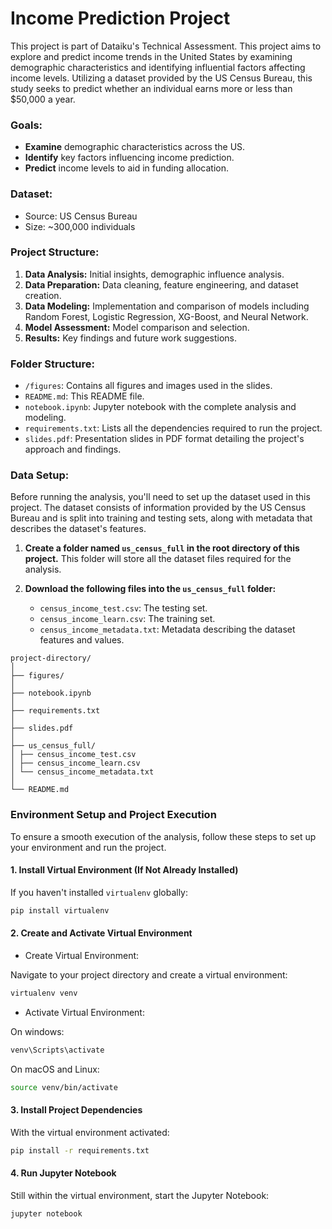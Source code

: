 # Income Prediction Project

This project is part of Dataiku's Technical Assessment. This project aims to explore and predict income trends in the United States by examining demographic characteristics and identifying influential factors affecting income levels. Utilizing a dataset provided by the US Census Bureau, this study seeks to predict whether an individual earns more or less than $50,000 a year.


### Goals:
- **Examine** demographic characteristics across the US.
- **Identify** key factors influencing income prediction.
- **Predict** income levels to aid in funding allocation.

### Dataset:
- Source: US Census Bureau
- Size: ~300,000 individuals

### Project Structure:
1. **Data Analysis:** Initial insights, demographic influence analysis.
2. **Data Preparation:** Data cleaning, feature engineering, and dataset creation.
3. **Data Modeling:** Implementation and comparison of models including Random Forest, Logistic Regression, XG-Boost, and Neural Network.
4. **Model Assessment:** Model comparison and selection.
5. **Results:** Key findings and future work suggestions.

### Folder Structure:
- `/figures`: Contains all figures and images used in the slides.
- `README.md`: This README file.
- `notebook.ipynb`: Jupyter notebook with the complete analysis and modeling.
- `requirements.txt`: Lists all the dependencies required to run the project.
- `slides.pdf`: Presentation slides in PDF format detailing the project's approach and findings.

### Data Setup:
Before running the analysis, you'll need to set up the dataset used in this project. The dataset consists of information provided by the US Census Bureau and is split into training and testing sets, along with metadata that describes the dataset's features.

1. **Create a folder named `us_census_full` in the root directory of this project.** This folder will store all the dataset files required for the analysis.

2. **Download the following files into the `us_census_full` folder:**
   - `census_income_test.csv`: The testing set.
   - `census_income_learn.csv`: The training set.
   - `census_income_metadata.txt`: Metadata describing the dataset features and values.

```
project-directory/
│
├── figures/
│
├── notebook.ipynb
│
├── requirements.txt
│
├── slides.pdf
│
├── us_census_full/
│ ├── census_income_test.csv
│ ├── census_income_learn.csv
│ └── census_income_metadata.txt
│
└── README.md

```

### Environment Setup and Project Execution

To ensure a smooth execution of the analysis, follow these steps to set up your environment and run the project.

#### 1. Install Virtual Environment (If Not Already Installed)

If you haven't installed `virtualenv` globally:

```bash
pip install virtualenv
```

#### 2. Create and Activate Virtual Environment

- Create Virtual Environment:

Navigate to your project directory and create a virtual environment:

```bash
virtualenv venv
```

- Activate Virtual Environment:

On windows:

```bash
venv\Scripts\activate
```

On macOS and Linux:

```bash
source venv/bin/activate
```

#### 3. Install Project Dependencies

With the virtual environment activated:

```bash
pip install -r requirements.txt
```

#### 4. Run Jupyter Notebook

Still within the virtual environment, start the Jupyter Notebook:

```bash
jupyter notebook
```